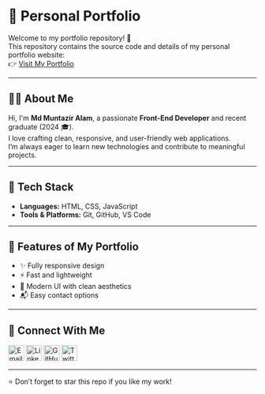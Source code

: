 # 🌟 Personal Portfolio

Welcome to my portfolio repository! 🚀  
This repository contains the source code and details of my personal portfolio website:  
👉 [Visit My Portfolio](https://tech-code20.github.io/My-Portfolio/)

---

## 👨‍💻 About Me
Hi, I'm **Md Muntazir Alam**, a passionate **Front-End Developer** and recent graduate (2024 🎓).  
I love crafting clean, responsive, and user-friendly web applications.  
I’m always eager to learn new technologies and contribute to meaningful projects.

---

## 🚀 Tech Stack
- **Languages:** HTML, CSS, JavaScript  
- **Tools & Platforms:** Git, GitHub, VS Code
---

## 📂 Features of My Portfolio
- ✨ Fully responsive design  
- ⚡ Fast and lightweight  
- 🎨 Modern UI with clean aesthetics  
- 📬 Easy contact options  

---

## 🔗 Connect With Me
[<img src="https://img.icons8.com/fluency/48/000000/email.png" width="32" height="32" alt="Email"/>](mdmuntaziralamkne@gmail.com)
[<img src="https://img.icons8.com/color/48/000000/linkedin.png" width="32" height="32" alt="LinkedIn"/>](https://www.linkedin.com/in/mdmuntaziralam-kne/)
[<img src="https://img.icons8.com/fluency/48/000000/github.png" width="32" height="32" alt="GitHub"/>](https://github.com/tech-code20)
[<img src="https://img.icons8.com/color/48/000000/twitter.png" width="32" height="32" alt="Twitter"/>](https://twitter.com/imMdMuntazir)

---

⭐ Don’t forget to star this repo if you like my work!  
